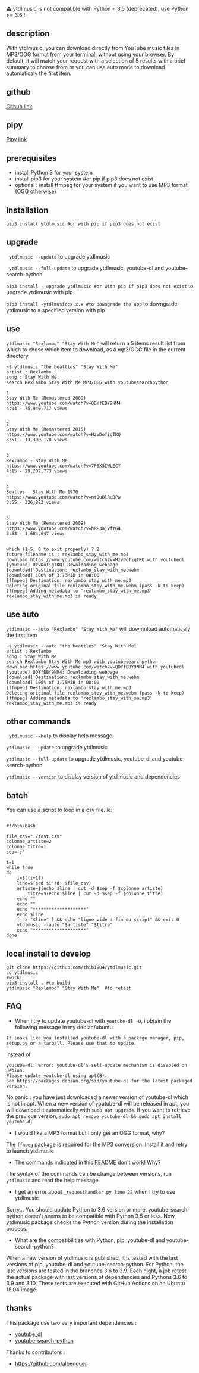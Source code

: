 :warning: ytdlmusic is not compatible with Python < 3.5 (deprecated), use Python >= 3.6 !


## description

With ytdlmusic, you can download directly from YouTube music files in MP3/OGG format from your terminal, without using your browser. 
By default, it will match your request with a selection of 5 results with a brief summary to choose from or you can use auto mode to download automaticaly the first item.  

## github

[Github link](https://github.com/thib1984/ytdlmusic/)

## pipy

[Pipy link](https://pypi.org/project/ytdlmusic/)

## prerequisites

- install Python 3 for your system
- install pip3 for your system #or pip if pip3 does not exist
- optional : install ffmpeg for your system if you want to use MP3 format (OGG otherwise)

## installation

``pip3 install ytdlmusic #or with pip if pip3 does not exist``

## upgrade

`` ytdlmusic --update`` to upgrade ytdlmusic

`` ytdlmusic --full-update`` to upgrade ytdlmusic, youtube-dl and youtube-search-python

``pip3 install --upgrade ytdlmusic #or with pip if pip3 does not exist`` to upgrade ytdlmusic with pip

``pip3 install -ytdlmusic:x.x.x #to downgrade the app`` to downgrade ytdlmusic to a specified version with pip
## use

``ytdlmusic "Rexlambo" "Stay With Me"``
will return a 5 items result list from which to chose which item to download, as a mp3/OGG file in the current directory

```
~$ ytdlmusic "the beattles" "Stay With Me"
artist : Rexlambo
song : Stay With Me,
search Rexlambo Stay With Me MP3/OGG with youtubesearchpython

1
Stay With Me (Remastered 2009)
https://www.youtube.com/watch?v=QDYfEBY9NM4
4:04 - 75,940,717 views


2
Stay With Me (Remastered 2015)
https://www.youtube.com/watch?v=HzvDofigTKQ
3:51 - 13,390,170 views


3
Rexlambo - Stay With Me
https://www.youtube.com/watch?v=7P6X3IWLECY
4:15 - 29,202,773 views


4
Beatles   Stay With Me 1970
https://www.youtube.com/watch?v=nt9uBlRuBPw
3:55 - 326,823 views


5
Stay With Me (Remastered 2009)
https://www.youtube.com/watch?v=hR-3ajVftG4
3:53 - 1,684,647 views


which (1-5, 0 to exit properly) ? 2
future filename is : rexlambo_stay_with_me.mp3
download https://www.youtube.com/watch?v=HzvDofigTKQ with youtubedl
[youtube] HzvDofigTKQ: Downloading webpage
[download] Destination: rexlambo_stay_with_me.webm
[download] 100% of 3.73MiB in 00:00
[ffmpeg] Destination: rexlambo_stay_with_me.mp3
Deleting original file rexlambo_stay_with_me.webm (pass -k to keep)
[ffmpeg] Adding metadata to 'rexlambo_stay_with_me.mp3'
rexlambo_stay_with_me.mp3 is ready
````

## use auto

``ytdlmusic --auto "Rexlambo" "Stay With Me"`` 
will dowmnload automaticaly the first item

```
~$ ytdlmusic --auto "the beattles" "Stay With Me"
artist : Rexlambo
song : Stay With Me
search Rexlambo Stay With Me mp3 with youtubesearchpython
download https://www.youtube.com/watch?v=QDYfEBY9NM4 with youtubedl
[youtube] QDYfEBY9NM4: Downloading webpage
[download] Destination: rexlambo_stay_with_me.webm
[download] 100% of 3.75MiB in 00:00
[ffmpeg] Destination: rexlambo_stay_with_me.mp3
Deleting original file rexlambo_stay_with_me.webm (pass -k to keep)
[ffmpeg] Adding metadata to 'rexlambo_stay_with_me.mp3'
rexlambo_stay_with_me.mp3 is ready
```

## other commands

`` ytdlmusic --help`` to display help message

`` ytdlmusic --update `` to upgrade ytdlmusic

`` ytdlmusic --full-update `` to upgrade ytdlmusic, youtube-dl and youtube-search-python

`` ytdlmusic --version `` to display version of ytdlmusic and dependencies
## batch

You can use a script to loop in a csv file. ie: 

```

#!/bin/bash

file_csv="./test.csv"
colonne_artiste=2
colonne_titre=1
sep=';'

i=1
while true
do
    i=$((i+1))
    line=$(sed $i'!d' $file_csv)
    artiste=$(echo $line | cut -d $sep -f $colonne_artiste)
        titre=$(echo $line | cut -d $sep -f $colonne_titre)
    echo ""
    echo ""
    echo "********************"
    echo $line
    [ -z "$line" ] && echo "ligne vide : fin du script" && exit 0
    ytdlmusic --auto "$artiste" "$titre"
    echo "********************"
done 

```

## local install to develop

```
git clone https://github.com/thib1984/ytdlmusic.git
cd ytdlmusic 
#work!
pip3 install . #to build
ytdlmusic "Rexlambo" "Stay With Me"  #to retest
``` 
 
## FAQ

- When i try to update youtube-dl with ``youtube-dl -U``, i obtain the following message in my debian/ubuntu

```
It looks like you installed youtube-dl with a package manager, pip, setup.py or a tarball. Please use that to update.
```

instead of 

```
youtube-dl: error: youtube-dl's self-update mechanism is disabled on Debian.
Please update youtube-dl using apt(8).
See https://packages.debian.org/sid/youtube-dl for the latest packaged version.
```

No panic : you have just downloaded a newer version of youtube-dl which is not in apt. When a new version of youtube-dl will be released in apt, you will download it automatically with ``sudo apt upgrade``. If you want to retrieve the previous version, ``sudo apt remove youtube-dl && sudo apt install youtube-dl``

- I would like a MP3 format but I only get an OGG format, why?

The ``ffmpeg`` package is required for the MP3 conversion. Install it and retry to launch ytdlmusic

- The commands indicated in this README don't work! Why?

The  syntax of the commands can be change between versions, run ``ytdlmusic`` and read the help message. 

- I get an error about ``_requesthandler.py line 22`` when I try to use ytdlmusic

Sorry... You should update Python to 3.6 version or more. youtube-search-python doesn't seems to be compatible with Python 3.5 or less. Now, ytdlmusic package checks the Python version during the installation process.

- What are the compatibilities with Python, pip, youtube-dl and youtube-search-python?

When a new version of ytdlmusic is published, it is tested with the last versions of pip, youtube-dl and youtube-search-python. For Python, the last versions are  tested in the branches 3.6 to 3.9. Each night, a job retest the actual package with last versions of dependencies and Pythons 3.6 to 3.9 and 3.10. These tests are executed with GitHub Actions on an Ubuntu 18.04 image.
## thanks

This package use two very important dependencies :
- [youtube_dl](https://pypi.org/project/youtube_dl/)
- [youtube-search-python](https://pypi.org/project/youtube-search-python/)

Thanks to contributors :

- https://github.com/albenquer
